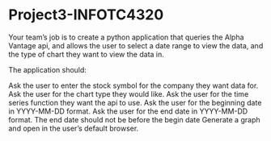 # Project3-INFOTC4320
Your team’s job is to create a python application that queries the Alpha Vantage api, and allows the user to select a date range to view the data, and the type of chart they want to view the data in. 

The application should:

Ask the user to enter the stock symbol for the company they want data for.
Ask the user for the chart type they would like.
Ask the user for the time series function they want the api to use.
Ask the user for the beginning date in YYYY-MM-DD format.
Ask the user for the end date in YYYY-MM-DD format.
The end date should not be before the begin date
Generate a graph and open in the user’s default browser.
